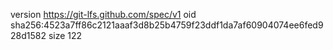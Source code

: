 version https://git-lfs.github.com/spec/v1
oid sha256:4523a7ff86c2121aaaf3d8b25b4759f23ddf1da7af60904074ee6fed928d1582
size 122
